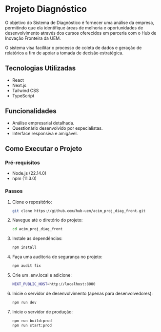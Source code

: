 # Projeto Diagnóstico

O objetivo do Sistema de Diagnóstico é fornecer uma análise da empresa, permitindo que ela identifique áreas de melhoria e oportunidades de desenvolvimento através dos cursos oferecidos em parceria com o Hub de Inovação Fronteira da UEM. 

O sistema visa facilitar o processo de coleta de dados e geração de relatórios a fim de apoiar a tomada de decisão estratégica.

## Tecnologias Utilizadas
- React
- Next.js
- Tailwind CSS
- TypeScript

## Funcionalidades
- Análise empresarial detalhada.
- Questionário desenvolvido por especialistas.
- Interface responsiva e amigável.

## Como Executar o Projeto

### Pré-requisitos
- Node.js (22.14.0)
- npm (11.3.0)

### Passos
1. Clone o repositório:
   ```bash
   git clone https://github.com/hub-uem/acim_proj_diag_front.git
   ```
   
2. Navegue até o diretório do projeto:
   ```bash
   cd acim_proj_diag_front
   ```
   
3. Instale as dependências:
   ```bash
   npm install
   ```

4. Faça uma auditoria de segurança no projeto:
   ```bash
   npm audit fix
   ```

5. Crie um .env.local e adicione:
   ```bash
   NEXT_PUBLIC_HOST=http://localhost:8000
   ```
   
6. Inicie o servidor de desenvolvimento (apenas para desenvolvedores):
   ```bash
   npm run dev
   ```

7. Inicie o servidor de produção:
   ```bash
   npm run build:prod
   npm run start:prod
   ```
